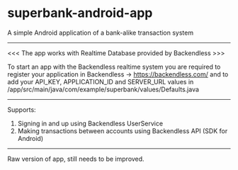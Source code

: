 # superbank-android-app

A simple Android application of a bank-alike transaction system
__________________________________________

<<< The app works with Realtime Database provided by Backendless >>> 

To start an app with the Backendless realtime system you are required to register your application in Backendless -> https://backendless.com/ 
and to add your API_KEY, APPLICATION_ID and SERVER_URL values in /app/src/main/java/com/example/superbank/values/Defaults.java

__________________________________________

Supports: 
1) Signing in and up using Backendless UserService
2) Making transactions between accounts using Backendless API (SDK for Android)

__________________________________________

Raw version of app, still needs to be improved.
